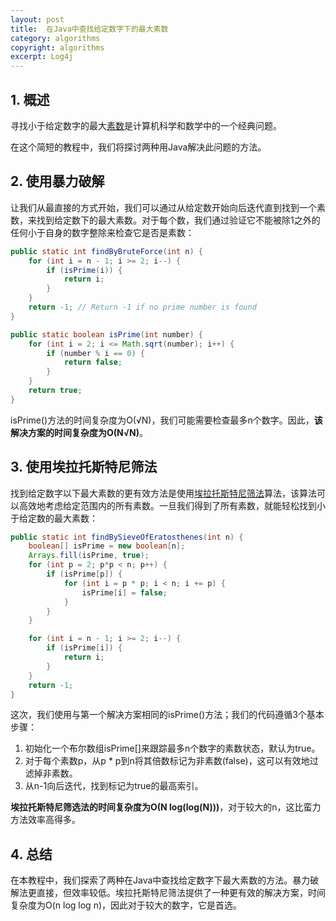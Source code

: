 ```yaml
---
layout: post
title:  在Java中查找给定数字下的最大素数
category: algorithms
copyright: algorithms
excerpt: Log4j
---
```


## 1. 概述

寻找小于给定数字的最大[素数](https://en.wikipedia.org/wiki/Prime_number)是计算机科学和数学中的一个经典问题。

在这个简短的教程中，我们将探讨两种用Java解决此问题的方法。

## 2. 使用暴力破解

让我们从最直接的方式开始，我们可以通过从给定数开始向后迭代直到找到一个素数，来找到给定数下的最大素数。对于每个数，我们通过验证它不能被除1之外的任何小于自身的数字整除来检查它是否是素数：
```java
public static int findByBruteForce(int n) {
    for (int i = n - 1; i >= 2; i--) {
        if (isPrime(i)) {
            return i;
        }
    }
    return -1; // Return -1 if no prime number is found
}

public static boolean isPrime(int number) {
    for (int i = 2; i <= Math.sqrt(number); i++) {
        if (number % i == 0) {
            return false;
        }
    }
    return true;
}
```

isPrime()方法的时间复杂度为O(√N)，我们可能需要检查最多n个数字。因此，**该解决方案的时间复杂度为O(N√N)**。

## 3. 使用埃拉托斯特尼筛法

找到给定数字以下最大素数的更有效方法是使用[埃拉托斯特尼筛法](https://www.baeldung.com/cs/sieve-of-eratosthenes)算法，该算法可以高效地考虑给定范围内的所有素数。一旦我们得到了所有素数，就能轻松找到小于给定数的最大素数：
```java
public static int findBySieveOfEratosthenes(int n) {
    boolean[] isPrime = new boolean[n];
    Arrays.fill(isPrime, true);
    for (int p = 2; p*p < n; p++) {
        if (isPrime[p]) {
            for (int i = p * p; i < n; i += p) {
                isPrime[i] = false;
            }
        }
    }

    for (int i = n - 1; i >= 2; i--) {
        if (isPrime[i]) {
            return i;
        }
    }
    return -1;
}
```

这次，我们使用与第一个解决方案相同的isPrime()方法；我们的代码遵循3个基本步骤：

1. 初始化一个布尔数组isPrime[]来跟踪最多n个数字的素数状态，默认为true。
2. 对于每个素数p，从p * p到n将其倍数标记为非素数(false)，这可以有效地过滤掉非素数。
3. 从n-1向后迭代，找到标记为true的最高索引。

**埃拉托斯特尼筛选法的时间复杂度为O(N log(log(N)))**，对于较大的n，这比蛮力方法效率高得多。

## 4. 总结

在本教程中，我们探索了两种在Java中查找给定数字下最大素数的方法。暴力破解法更直接，但效率较低。埃拉托斯特尼筛法提供了一种更有效的解决方案，时间复杂度为O(n log log n)，因此对于较大的数字，它是首选。